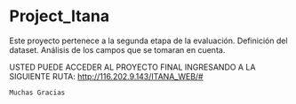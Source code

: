 # Project_Itana
Este proyecto pertenece a la segunda etapa de la evaluación.
  Definición del dataset.
  Análisis de los campos que se tomaran en cuenta.
  
  
  USTED PUEDE ACCEDER AL PROYECTO FINAL INGRESANDO A LA SIGUIENTE RUTA:
    http://116.202.9.143/ITANA_WEB/#
    
    Muchas Gracias
  
